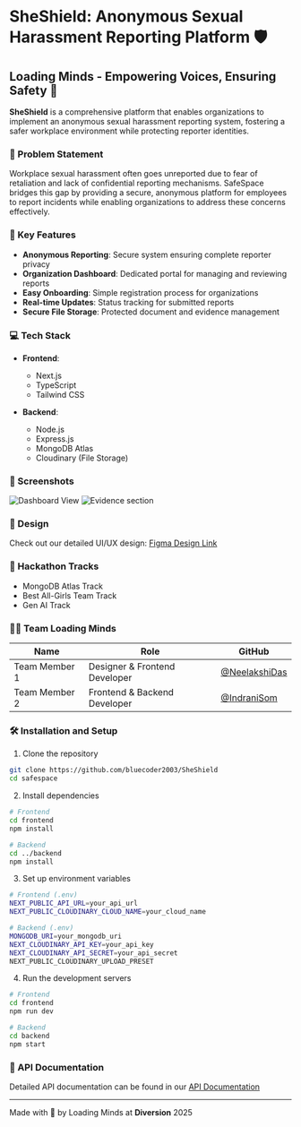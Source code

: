 # SheShield: Anonymous Sexual Harassment Reporting Platform 🛡️

## Loading Minds - Empowering Voices, Ensuring Safety 💪

**SheShield** is a comprehensive platform that enables organizations to implement an anonymous sexual harassment reporting system, fostering a safer workplace environment while protecting reporter identities.

### 🌟 Problem Statement
Workplace sexual harassment often goes unreported due to fear of retaliation and lack of confidential reporting mechanisms. SafeSpace bridges this gap by providing a secure, anonymous platform for employees to report incidents while enabling organizations to address these concerns effectively.

### 🎯 Key Features
- **Anonymous Reporting**: Secure system ensuring complete reporter privacy
- **Organization Dashboard**: Dedicated portal for managing and reviewing reports
- **Easy Onboarding**: Simple registration process for organizations
- **Real-time Updates**: Status tracking for submitted reports
- **Secure File Storage**: Protected document and evidence management


### 💻 Tech Stack
- **Frontend**:
  - Next.js
  - TypeScript
  - Tailwind CSS
  

- **Backend**:
  - Node.js
  - Express.js
  - MongoDB Atlas
  - Cloudinary (File Storage)

### 📱 Screenshots
![Dashboard View](https://3grexzrja9.ufs.sh/f/MMsCe9NafJ9RogwGfDrFWSGunBJZzcldv4LjQ5mUw290Yy8x)
![Evidence section](https://3grexzrja9.ufs.sh/f/MMsCe9NafJ9RrzTpZrFDxFRJzTv70h6pntUCmQ3eaZ9bdclN)


### 🎨 Design
Check out our detailed UI/UX design:
[Figma Design Link](https://www.figma.com/design/SVdUdNG7n16eUHZLpWJbBt/SheShield?node-id=0-1&t=nTjElXK5CuFMdmHy-1)

### 🚀 Hackathon Tracks
- MongoDB Atlas Track
- Best All-Girls Team Track
- Gen AI Track

### 👩‍💻 Team Loading Minds

| Name | Role | GitHub |
|------|------|--------|
| Team Member 1 | Designer & Frontend Developer | [@NeelakshiDas](https://github.com/bluecoder2003) |
| Team Member 2 | Frontend & Backend Developer | [@IndraniSom](https://github.com/IndraniSom) |


### 🛠️ Installation and Setup

1. Clone the repository
```bash
git clone https://github.com/bluecoder2003/SheShield
cd safespace
```

2. Install dependencies
```bash
# Frontend
cd frontend
npm install

# Backend
cd ../backend
npm install
```

3. Set up environment variables
```bash
# Frontend (.env)
NEXT_PUBLIC_API_URL=your_api_url
NEXT_PUBLIC_CLOUDINARY_CLOUD_NAME=your_cloud_name

# Backend (.env)
MONGODB_URI=your_mongodb_uri
NEXT_CLOUDINARY_API_KEY=your_api_key
NEXT_CLOUDINARY_API_SECRET=your_api_secret
NEXT_PUBLIC_CLOUDINARY_UPLOAD_PRESET
```

4. Run the development servers
```bash
# Frontend
cd frontend
npm run dev

# Backend
cd backend
npm start
```

### 📄 API Documentation
Detailed API documentation can be found in our [API Documentation](https://documenter.getpostman.com/view/36915002/2sAYdcrXnx)





---
Made with 💜 by Loading Minds at **Diversion** 2025
